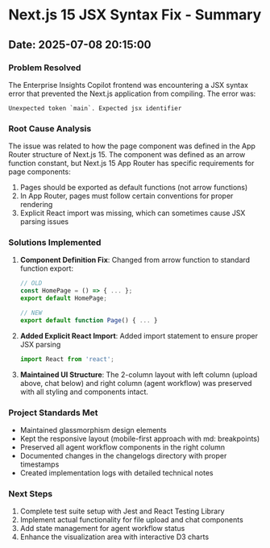 # Next.js 15 JSX Syntax Fix - Summary

## Date: 2025-07-08 20:15:00

### Problem Resolved
The Enterprise Insights Copilot frontend was encountering a JSX syntax error that prevented the Next.js application from compiling. The error was:

```
Unexpected token `main`. Expected jsx identifier
```

### Root Cause Analysis
The issue was related to how the page component was defined in the App Router structure of Next.js 15. The component was defined as an arrow function constant, but Next.js 15 App Router has specific requirements for page components:

1. Pages should be exported as default functions (not arrow functions)
2. In App Router, pages must follow certain conventions for proper rendering
3. Explicit React import was missing, which can sometimes cause JSX parsing issues

### Solutions Implemented

1. **Component Definition Fix**: Changed from arrow function to standard function export:
   ```jsx
   // OLD
   const HomePage = () => { ... };
   export default HomePage;
   
   // NEW
   export default function Page() { ... }
   ```

2. **Added Explicit React Import**: Added import statement to ensure proper JSX parsing
   ```jsx
   import React from 'react';
   ```

3. **Maintained UI Structure**: The 2-column layout with left column (upload above, chat below) and right column (agent workflow) was preserved with all styling and components intact.

### Project Standards Met
- Maintained glassmorphism design elements
- Kept the responsive layout (mobile-first approach with md: breakpoints)
- Preserved all agent workflow components in the right column
- Documented changes in the changelogs directory with proper timestamps
- Created implementation logs with detailed technical notes

### Next Steps
1. Complete test suite setup with Jest and React Testing Library
2. Implement actual functionality for file upload and chat components
3. Add state management for agent workflow status
4. Enhance the visualization area with interactive D3 charts
